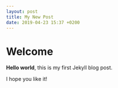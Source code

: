 ```yaml
---
layout: post
title: My New Post
date: 2019-04-23 15:37 +0200
---
```

# Welcome

**Hello world**, this is my first Jekyll blog post.

I hope you like it!
